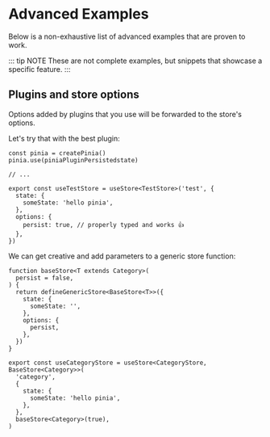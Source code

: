 # Advanced Examples

Below is a non-exhaustive list of advanced examples that are proven to work.

::: tip NOTE
These are not complete examples, but snippets that showcase a specific feature.
:::

## Plugins and store options

Options added by plugins that you use will be forwarded to the store's options.

Let's try that with the best plugin:

```ts{10-12}
const pinia = createPinia()
pinia.use(piniaPluginPersistedstate)

// ...

export const useTestStore = useStore<TestStore>('test', {
  state: {
    someState: 'hello pinia',
  },
  options: {
    persist: true, // properly typed and works 👍
  },
})
```

We can get creative and add parameters to a generic store function:

```ts{8-10,21}
function baseStore<T extends Category>(
  persist = false,
) {
  return defineGenericStore<BaseStore<T>>({
    state: {
      someState: '',
    },
    options: {
      persist,
    },
  })
}

export const useCategoryStore = useStore<CategoryStore, BaseStore<Category>>(
  'category',
  {
    state: {
      someState: 'hello pinia',
    },
  },
  baseStore<Category>(true),
)
```
